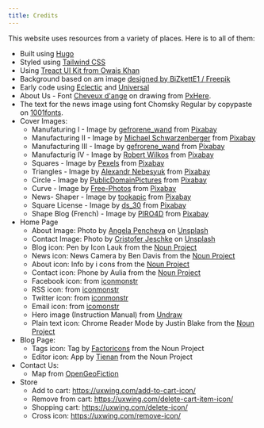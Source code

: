 ```yaml
---
title: Credits
---
```


<!-- # Credits -->

This website uses resources from a variety of places. Here is to all of them:

* Built using [Hugo](https://gohugo.io/)
* Styled using [Tailwind CSS](https://tailwindcss.com/)
* Using [Treact UI Kit from Owais Khan](https://owaiskhan.me/post/free-tailwindcss-react-ui-kit)
* Background based on am image [designed by BiZkettE1 / Freepik](http://www.freepik.com)
* Early code using [Eclectic](https://github.com/atishay/eclectic-hugo-theme) and [Universal](https://github.com/devcows/hugo-universal-theme)
* About Us - Font [Cheveux d'ange](http://www.peax-webdesign.com/polices-de-caracteres-gratuites.html) on drawing from [PxHere](https://pxhere.com/de/photo/1606921?utm_content=clipUser&utm_medium=referral&utm_source=pxhere).
* The text for the news image using font Chomsky Regular by copypaste on [1001fonts](https://www.1001fonts.com/users/copypaste/).
* Cover Images:
  * Manufaturing I - Image by [gefrorene_wand](https://pixabay.com/users/gefrorene_wand-73807/?utm_source=link-attribution&utm_medium=referral&utm_campaign=image&utm_content=1151323) from [Pixabay](https://pixabay.com/?utm_source=link-attribution&utm_medium=referral&utm_campaign=image&utm_content=1151323) 
  * Manufacturing II - Image by [Michael Schwarzenberger](https://pixabay.com/users/blickpixel-52945/?utm_source=link-attribution&utm_medium=referral&utm_campaign=image&utm_content=444504) from [Pixabay](https://pixabay.com/?utm_source=link-attribution&utm_medium=referral&utm_campaign=image&utm_content=444504) 
  * Manufacturing III - Image by [gefrorene_wand](https://pixabay.com/users/gefrorene_wand-73807/?utm_source=link-attribution&utm_medium=referral&utm_campaign=image&utm_content=1151344) from [Pixabay](https://pixabay.com/?utm_source=link-attribution&utm_medium=referral&utm_campaign=image&utm_content=1151344) 
  * Manufacturig IV - Image by [Robert Wilkos](https://pixabay.com/users/robbiewi-19234622/?utm_source=link-attribution&utm_medium=referral&utm_campaign=image&utm_content=5770326) from [Pixabay](https://pixabay.com/?utm_source=link-attribution&utm_medium=referral&utm_campaign=image&utm_content=5770326) 
  * Squares - Image by [Pexels](https://pixabay.com/users/pexels-2286921/?utm_source=link-attribution&utm_medium=referral&utm_campaign=image&utm_content=1867937) from [Pixabay](https://pixabay.com/?utm_source=link-attribution&utm_medium=referral&utm_campaign=image&utm_content=1867937) 
  * Triangles - Image by [Alexandr Nebesyuk](https://pixabay.com/users/sashanebesuyk-7028296/?utm_source=link-attribution&utm_medium=referral&utm_campaign=image&utm_content=3031607) from [Pixabay](https://pixabay.com/?utm_source=link-attribution&utm_medium=referral&utm_campaign=image&utm_content=3031607) 
  * Circle - Image by [PublicDomainPictures](https://pixabay.com/users/publicdomainpictures-14/?utm_source=link-attribution&utm_medium=referral&utm_campaign=image&utm_content=2063) from [Pixabay](https://pixabay.com/?utm_source=link-attribution&utm_medium=referral&utm_campaign=image&utm_content=2063) 
  * Curve - Image by [Free-Photos](https://pixabay.com/photos/?utm_source=link-attribution&utm_medium=referral&utm_campaign=image&utm_content=1209392) from [Pixabay](https://pixabay.com/?utm_source=link-attribution&utm_medium=referral&utm_campaign=image&utm_content=1209392) 
  * News- Shaper - Image by [tookapic](https://pixabay.com/users/tookapic-1386459/?utm_source=link-attribution&utm_medium=referral&utm_campaign=image&utm_content=933150) from [Pixabay](https://pixabay.com/?utm_source=link-attribution&utm_medium=referral&utm_campaign=image&utm_content=933150) 
  * Square License - Image by [ds_30](https://pixabay.com/users/ds_30-1795490/?utm_source=link-attribution&utm_medium=referral&utm_campaign=image&utm_content=5370033) from [Pixabay](https://pixabay.com/?utm_source=link-attribution&utm_medium=referral&utm_campaign=image&utm_content=5370033)
  * Shape Blog (French) - Image by [PIRO4D](https://pixabay.com/users/piro4d-2707530/) from [Pixabay](https://pixabay.com/?utm_source=link-attribution&utm_medium=referral&utm_campaign=image&utm_content=2803223) 
* Home Page
  * About Image: Photo by [Angela Pencheva](https://unsplash.com/@angelapencheva) on [Unsplash](https://unsplash.com/photos/ktYfccpLuSk)
  * Contact Image: Photo by [Cristofer Jeschke](https://unsplash.com/@cristofer) on [Unsplash](https://unsplash.com/photos/PP1yKpfA4HY)
  * Blog icon: Pen by Icon Lauk from the [Noun Project](https://thenounproject.com/search/?q=pen&i=2256440)
  * News icon: News Camera by Ben Davis from the [Noun Project](https://thenounproject.com/search/?q=news+camera&i=829713)
  * About icon: Info by i cons from the [Noun Project](https://thenounproject.com/search/?q=info&i=2442959)
  * Contact icon: Phone by Aulia from the [Noun Project](https://thenounproject.com/search/?q=phone&i=1778896)
  * Facebook icon: from [iconmonstr](https://iconmonstr.com/facebook-1-svg/)
  * RSS icon: from [iconmonstr](https://iconmonstr.com/rss-feed-1-svg/)
  * Twitter icon: from [iconmonstr](https://iconmonstr.com/twitter-1-svg/)
  * Email icon: from [icomonstr](https://iconmonstr.com/email-3-svg/)
  * Hero image (Instruction Manual) from [Undraw](https://undraw.co/)
  * Plain text icon: Chrome Reader Mode by Justin Blake from the [Noun Project](https://thenounproject.com/search/?q=reader+mode&i=3643822)
* Blog Page:
  * Tags icon: Tag by [Factoricons](https://thenounproject.com/factoricons) from the Noun Project
  * Editor icon: App by [Tienan](https://thenounproject.com/search/?q=app&i=1935524) from the Noun Project
* Contact Us:
  * Map from [OpenGeoFiction](https://opengeofiction.net/#map=15/-40.2657/159.8088)
* Store
  * Add to cart: https://uxwing.com/add-to-cart-icon/
  * Remove from cart: https://uxwing.com/delete-cart-item-icon/
  * Shopping cart: https://uxwing.com/delete-icon/
  * Cross icon: https://uxwing.com/remove-icon/
